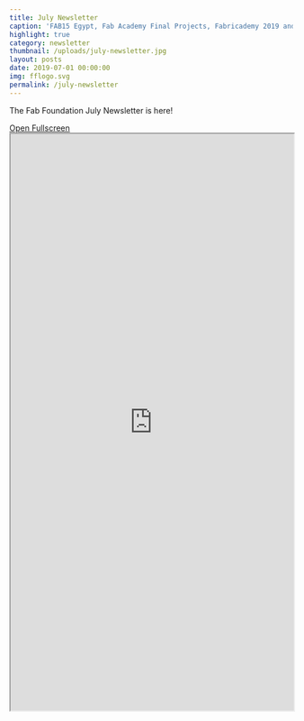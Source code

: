 ```yaml
---
title: July Newsletter
caption: 'FAB15 Egypt, Fab Academy Final Projects, Fabricademy 2019 and more'
highlight: true
category: newsletter
thumbnail: /uploads/july-newsletter.jpg
layout: posts
date: 2019-07-01 00:00:00
img: fflogo.svg
permalink: /july-newsletter
---
```


The Fab Foundation July Newsletter is here!<br>

<a href="https://mailchi.mp/fabfoundation.org/the-fab-foundation-july-newsletter-is-here-258327" target="_blank">
Open Fullscreen</a>

<iframe src="https://mailchi.mp/fabfoundation.org/the-fab-foundation-july-newsletter-is-here-258327" 
style="max-width: 1024px; width: 100%; margin: 0 auto; height: 1024px">
</iframe>
